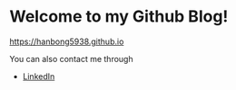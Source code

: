 # Welcome to my Github Blog!

<https://hanbong5938.github.io>

You can also contact me through

- [LinkedIn](./README.md)
